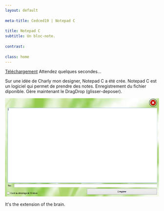 ```yaml
---
layout: default

meta-title: Cedced19 | Notepad C 

title: Notepad C
subtitle: Un bloc-note.

contrast:

class: home
---
```


[Téléchargement](https://raw.githubusercontent.com/cedced19/NotepadC/master/setup/NotePadC.exe)
Attendez quelques secondes...

Sur une idée de Charly mon designer, Notepad C a été crée.
Notepad C est un logiciel  qui permet de prendre des notes.
Enregistrement du fichier diponible.
Gère maintenant le DragDrop (glisser-deposer).

![](demo.png)

It's the extension of the brain.

